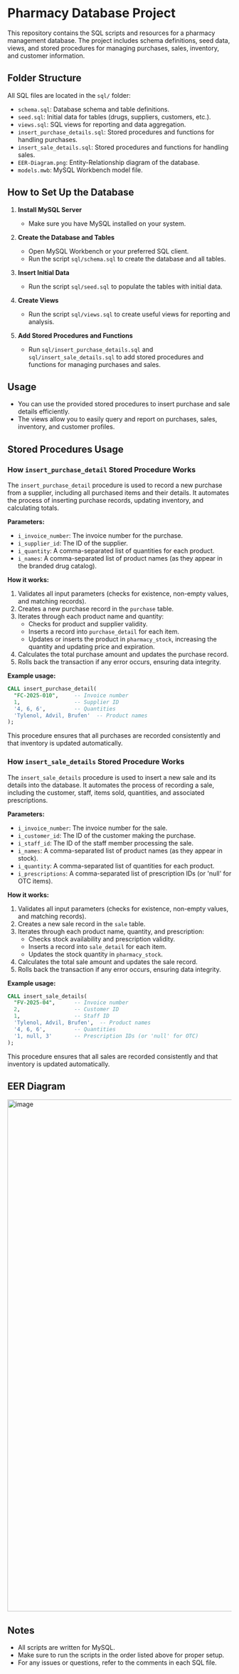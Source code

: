 # Pharmacy Database Project

This repository contains the SQL scripts and resources for a pharmacy management database. The project includes schema definitions, seed data, views, and stored procedures for managing purchases, sales, inventory, and customer information.

## Folder Structure

All SQL files are located in the `sql/` folder:
- `schema.sql`: Database schema and table definitions.
- `seed.sql`: Initial data for tables (drugs, suppliers, customers, etc.).
- `views.sql`: SQL views for reporting and data aggregation.
- `insert_purchase_details.sql`: Stored procedures and functions for handling purchases.
- `insert_sale_details.sql`: Stored procedures and functions for handling sales.
- `EER-Diagram.png`: Entity-Relationship diagram of the database.
- `models.mwb`: MySQL Workbench model file.

## How to Set Up the Database

1. **Install MySQL Server**
   - Make sure you have MySQL installed on your system.

2. **Create the Database and Tables**
   - Open MySQL Workbench or your preferred SQL client.
   - Run the script `sql/schema.sql` to create the database and all tables.

3. **Insert Initial Data**
   - Run the script `sql/seed.sql` to populate the tables with initial data.

4. **Create Views**
   - Run the script `sql/views.sql` to create useful views for reporting and analysis.

5. **Add Stored Procedures and Functions**
   - Run `sql/insert_purchase_details.sql` and `sql/insert_sale_details.sql` to add stored procedures and functions for managing purchases and sales.

## Usage
- You can use the provided stored procedures to insert purchase and sale details efficiently.
- The views allow you to easily query and report on purchases, sales, inventory, and customer profiles.

## Stored Procedures Usage

### How `insert_purchase_detail` Stored Procedure Works

The `insert_purchase_detail` procedure is used to record a new purchase from a supplier, including all purchased items and their details. It automates the process of inserting purchase records, updating inventory, and calculating totals.

**Parameters:**
- `i_invoice_number`: The invoice number for the purchase.
- `i_supplier_id`: The ID of the supplier.
- `i_quantity`: A comma-separated list of quantities for each product.
- `i_names`: A comma-separated list of product names (as they appear in the branded drug catalog).

**How it works:**
1. Validates all input parameters (checks for existence, non-empty values, and matching records).
2. Creates a new purchase record in the `purchase` table.
3. Iterates through each product name and quantity:
   - Checks for product and supplier validity.
   - Inserts a record into `purchase_detail` for each item.
   - Updates or inserts the product in `pharmacy_stock`, increasing the quantity and updating price and expiration.
4. Calculates the total purchase amount and updates the purchase record.
5. Rolls back the transaction if any error occurs, ensuring data integrity.

**Example usage:**
```sql
CALL insert_purchase_detail(
  "FC-2025-010",     -- Invoice number
  1,                 -- Supplier ID
  '4, 6, 6',         -- Quantities
  'Tylenol, Advil, Brufen'  -- Product names
);
```

This procedure ensures that all purchases are recorded consistently and that inventory is updated automatically.

### How `insert_sale_details` Stored Procedure Works

The `insert_sale_details` procedure is used to insert a new sale and its details into the database. It automates the process of recording a sale, including the customer, staff, items sold, quantities, and associated prescriptions.

**Parameters:**
- `i_invoice_number`: The invoice number for the sale.
- `i_customer_id`: The ID of the customer making the purchase.
- `i_staff_id`: The ID of the staff member processing the sale.
- `i_names`: A comma-separated list of product names (as they appear in stock).
- `i_quantity`: A comma-separated list of quantities for each product.
- `i_prescriptions`: A comma-separated list of prescription IDs (or 'null' for OTC items).

**How it works:**
1. Validates all input parameters (checks for existence, non-empty values, and matching records).
2. Creates a new sale record in the `sale` table.
3. Iterates through each product name, quantity, and prescription:
   - Checks stock availability and prescription validity.
   - Inserts a record into `sale_detail` for each item.
   - Updates the stock quantity in `pharmacy_stock`.
4. Calculates the total sale amount and updates the sale record.
5. Rolls back the transaction if any error occurs, ensuring data integrity.

**Example usage:**
```sql
CALL insert_sale_details(
  "FV-2025-04",      -- Invoice number
  2,                 -- Customer ID
  1,                 -- Staff ID
  'Tylenol, Advil, Brufen',  -- Product names
  '4, 6, 6',         -- Quantities
  '1, null, 3'       -- Prescription IDs (or 'null' for OTC)
);
```

This procedure ensures that all sales are recorded consistently and that inventory is updated automatically.

## EER Diagram
<img width="1758" height="1147" alt="image" src="https://github.com/user-attachments/assets/b98f6ad2-8beb-409d-a3c3-c0b52260bcf7" />


## Notes
- All scripts are written for MySQL.
- Make sure to run the scripts in the order listed above for proper setup.
- For any issues or questions, refer to the comments in each SQL file.

